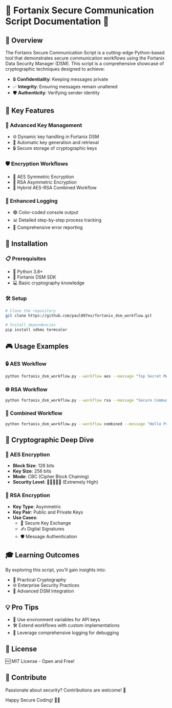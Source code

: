 # 🔐 Fortanix Secure Communication Script Documentation 🚀

## 🌟 Overview

The Fortanix Secure Communication Script is a cutting-edge Python-based tool that demonstrates secure communication workflows using the Fortanix Data Security Manager (DSM). This script is a comprehensive showcase of cryptographic techniques designed to achieve:

- 🔒 **Confidentiality**: Keeping messages private
- ✅ **Integrity**: Ensuring messages remain unaltered
- 🛡️ **Authenticity**: Verifying sender identity

## 🎉 Key Features

### 🔑 Advanced Key Management
- 🌐 Dynamic key handling in Fortanix DSM
- 🔄 Automatic key generation and retrieval
- 🔒 Secure storage of cryptographic keys

### 🛡️ Encryption Workflows
- 🔐 AES Symmetric Encryption
- 🌈 RSA Asymmetric Encryption
- 🚀 Hybrid AES-RSA Combined Workflow

### 🎨 Enhanced Logging
- 🟢 Color-coded console output
- 📊 Detailed step-by-step process tracking
- 🐛 Comprehensive error reporting

## 🚀 Installation

### 📋 Prerequisites
- 🐍 Python 3.8+
- 🔐 Fortanix DSM SDK
- 💻 Basic cryptography knowledge

### 🛠️ Setup
```bash
# Clone the repository
git clone https://github.com/paul007ex/fortanix_dsm_workflow.git

# Install dependencies
pip install sdkms termcolor
```

## 🎮 Usage Examples

### 🔒 AES Workflow
```bash
python fortanix_dsm_workflow.py --workflow aes --message "Top Secret Message! 🤫"
```

### 🌐 RSA Workflow
```bash
python fortanix_dsm_workflow.py --workflow rsa --message "Secure Communication Activated! 🕵️"
```

### 🚀 Combined Workflow
```bash
python fortanix_dsm_workflow.py --workflow combined --message "Hello Priya!"
```

## 🧠 Cryptographic Deep Dive

### 🔐 AES Encryption
- **Block Size**: 128 bits
- **Key Size**: 256 bits
- **Mode**: CBC (Cipher Block Chaining)
- **Security Level**: 🌟🌟🌟🌟🌟 (Extremely High)

### 🌈 RSA Encryption
- **Key Type**: Asymmetric
- **Key Pair**: Public and Private Keys
- **Use Cases**: 
  - 🔑 Secure Key Exchange
  - ✍️ Digital Signatures
  - 🛡️ Message Authentication

## 🎓 Learning Outcomes

By exploring this script, you'll gain insights into:
- 🔐 Practical Cryptography
- 🌐 Enterprise Security Practices
- 🚀 Advanced DSM Integration

## 💡 Pro Tips
- 🔑 Use environment variables for API keys
- 🛠️ Extend workflows with custom implementations
- 📝 Leverage comprehensive logging for debugging

## 📜 License
🆓 MIT License - Open and Free!

## 🤝 Contribute
Passionate about security? Contributions are welcome! 🌈

Happy Secure Coding! 🚀🔐


